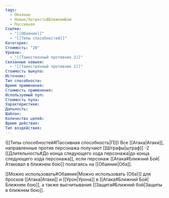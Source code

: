 ```yaml
---
tags:
  - Обаяние
  - Навык/ХитростьВБлижнемБою
  - Пассивная
Ссылки:
  - "[[Обаяние]]"
  - "[[Типы способностей]]"
Категория: 
Стоимость: "20"
Уровни:
  - "[[Таинственный противник 2]]"
Связанные навыки:
  - "[[Таинственный противник 2]]"
Стоимость выкупа:
Источник:
Тип способности:
Время применения:
Стоимость применения:
Используемый пул:
Стоимость пула:
Характеристики:
Дальность:
Шаблон:
Количество целей:
Время действия:
Тип воздействия:
---
```

([[Типы способностей#Пассивная способность|П]]) Все [[Атака|Атаки]], направленные против персонажа получают [[Штрафы|штраф]] -2 [[Длительность#До конца следующего хода персонажа|до конца следующего хода персонажа]], если персонаж [[Атака#Ближний Бой|Атаковал в ближнем бою]] полагаясь на [[Обаяние|Оба]].

[[Можно использовать#Обаяние|Можно использовать (Оба)]] для бросков [[Атака|Атаки]] и [[Урон|Урона]] в [[Атака#Ближний Бой|Ближнем бою]], а также высчитывания [[Защита#Ближний бой|Защиты в ближнем бою]].
